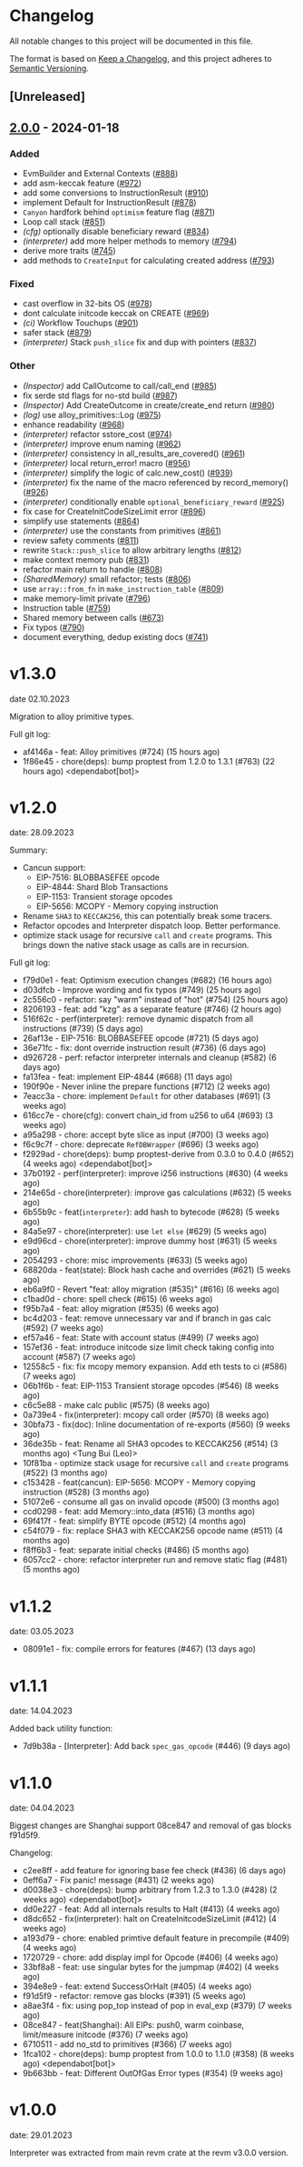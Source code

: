 # Changelog
All notable changes to this project will be documented in this file.

The format is based on [Keep a Changelog](https://keepachangelog.com/en/1.0.0/),
and this project adheres to [Semantic Versioning](https://semver.org/spec/v2.0.0.html).

## [Unreleased]

## [2.0.0](https://github.com/CeciliaZ030/revm/compare/revm-interpreter-v1.3.0...revm-interpreter-v2.0.0) - 2024-01-18

### Added
- EvmBuilder and External Contexts ([#888](https://github.com/CeciliaZ030/revm/pull/888))
- add asm-keccak feature ([#972](https://github.com/CeciliaZ030/revm/pull/972))
- add some conversions to InstructionResult ([#910](https://github.com/CeciliaZ030/revm/pull/910))
- implement Default for InstructionResult ([#878](https://github.com/CeciliaZ030/revm/pull/878))
- `Canyon` hardfork behind `optimism` feature flag ([#871](https://github.com/CeciliaZ030/revm/pull/871))
- Loop call stack ([#851](https://github.com/CeciliaZ030/revm/pull/851))
- *(cfg)* optionally disable beneficiary reward ([#834](https://github.com/CeciliaZ030/revm/pull/834))
- *(interpreter)* add more helper methods to memory ([#794](https://github.com/CeciliaZ030/revm/pull/794))
- derive more traits ([#745](https://github.com/CeciliaZ030/revm/pull/745))
- add methods to `CreateInput` for calculating created address ([#793](https://github.com/CeciliaZ030/revm/pull/793))

### Fixed
- cast overflow in 32-bits OS ([#978](https://github.com/CeciliaZ030/revm/pull/978))
- dont calculate initcode keccak on CREATE ([#969](https://github.com/CeciliaZ030/revm/pull/969))
- *(ci)* Workflow Touchups ([#901](https://github.com/CeciliaZ030/revm/pull/901))
- safer stack ([#879](https://github.com/CeciliaZ030/revm/pull/879))
- *(interpreter)* Stack `push_slice` fix and dup with pointers ([#837](https://github.com/CeciliaZ030/revm/pull/837))

### Other
- *(Inspector)* add CallOutcome to call/call_end ([#985](https://github.com/CeciliaZ030/revm/pull/985))
- fix serde std flags for no-std build ([#987](https://github.com/CeciliaZ030/revm/pull/987))
- *(Inspector)* Add CreateOutcome in create/create_end return ([#980](https://github.com/CeciliaZ030/revm/pull/980))
- *(log)* use alloy_primitives::Log ([#975](https://github.com/CeciliaZ030/revm/pull/975))
- enhance readability ([#968](https://github.com/CeciliaZ030/revm/pull/968))
- *(interpreter)* refactor sstore_cost ([#974](https://github.com/CeciliaZ030/revm/pull/974))
- *(interpreter)* improve enum naming ([#962](https://github.com/CeciliaZ030/revm/pull/962))
- *(interpreter)* consistency in all_results_are_covered() ([#961](https://github.com/CeciliaZ030/revm/pull/961))
- *(interpreter)* local return_error! macro ([#956](https://github.com/CeciliaZ030/revm/pull/956))
- *(interpreter)* simplify the logic of calc.new_cost() ([#939](https://github.com/CeciliaZ030/revm/pull/939))
- *(interpreter)* fix the name of the macro referenced by record_memory() ([#926](https://github.com/CeciliaZ030/revm/pull/926))
- *(interpreter)* conditionally enable `optional_beneficiary_reward` ([#925](https://github.com/CeciliaZ030/revm/pull/925))
- fix case for CreateInitCodeSizeLimit error ([#896](https://github.com/CeciliaZ030/revm/pull/896))
- simplify use statements ([#864](https://github.com/CeciliaZ030/revm/pull/864))
- *(interpreter)* use the constants from primitives ([#861](https://github.com/CeciliaZ030/revm/pull/861))
- review safety comments ([#811](https://github.com/CeciliaZ030/revm/pull/811))
- rewrite `Stack::push_slice` to allow arbitrary lengths ([#812](https://github.com/CeciliaZ030/revm/pull/812))
- make context memory pub ([#831](https://github.com/CeciliaZ030/revm/pull/831))
- refactor main return to handle ([#808](https://github.com/CeciliaZ030/revm/pull/808))
- *(SharedMemory)* small refactor; tests ([#806](https://github.com/CeciliaZ030/revm/pull/806))
- use `array::from_fn` in `make_instruction_table` ([#809](https://github.com/CeciliaZ030/revm/pull/809))
- make memory-limit private ([#796](https://github.com/CeciliaZ030/revm/pull/796))
- Instruction table ([#759](https://github.com/CeciliaZ030/revm/pull/759))
- Shared memory between calls ([#673](https://github.com/CeciliaZ030/revm/pull/673))
- Fix typos ([#790](https://github.com/CeciliaZ030/revm/pull/790))
- document everything, dedup existing docs ([#741](https://github.com/CeciliaZ030/revm/pull/741))

# v1.3.0
date 02.10.2023

Migration to alloy primitive types.

Full git log:
* af4146a - feat: Alloy primitives (#724) (15 hours ago) <evalir>
* 1f86e45 - chore(deps): bump proptest from 1.2.0 to 1.3.1 (#763) (22 hours ago) <dependabot[bot]>

# v1.2.0
date: 28.09.2023

Summary:
* Cancun support:
  * EIP-7516: BLOBBASEFEE opcode
  * EIP-4844: Shard Blob Transactions
  * EIP-1153: Transient storage opcodes
  * EIP-5656: MCOPY - Memory copying instruction
* Rename `SHA3` to `KECCAK256`, this can potentially break some tracers.
* Refactor opcodes and Interpreter dispatch loop. Better performance.
* optimize stack usage for recursive `call` and `create` programs.
    This brings down the native stack usage as calls are in recursion.

Full git log:
* f79d0e1 - feat: Optimism execution changes (#682) (16 hours ago) <clabby>
* d03dfcb - Improve wording and fix typos (#749) (25 hours ago) <Paul Razvan Berg>
* 2c556c0 - refactor: say "warm" instead of "hot" (#754) (25 hours ago) <Paul Razvan Berg>
* 8206193 - feat: add "kzg" as a separate feature (#746) (2 hours ago) <DaniPopes>
* 516f62c - perf(interpreter): remove dynamic dispatch from all instructions (#739) (5 days ago) <DaniPopes>
* 26af13e - EIP-7516: BLOBBASEFEE opcode (#721) (5 days ago) <rakita>
* 36e71fc - fix: dont override instruction result (#736) (6 days ago) <rakita>
* d926728 - perf: refactor interpreter internals and cleanup (#582) (6 days ago) <DaniPopes>
* fa13fea - feat: implement EIP-4844 (#668) (11 days ago) <DaniPopes>
* 190f90e - Never inline the prepare functions (#712) (2 weeks ago) <Valentin Mihov>
* 7eacc3a - chore: implement `Default` for other databases (#691) (3 weeks ago) <DaniPopes>
* 616cc7e - chore(cfg): convert chain_id from u256 to u64 (#693) (3 weeks ago) <Lorenzo Feroleto>
* a95a298 - chore: accept byte slice as input (#700) (3 weeks ago) <Matthias Seitz>
* f6c9c7f - chore: deprecate `RefDBWrapper` (#696) (3 weeks ago) <DaniPopes>
* f2929ad - chore(deps): bump proptest-derive from 0.3.0 to 0.4.0 (#652) (4 weeks ago) <dependabot[bot]>
* 37b0192 - perf(interpreter): improve i256 instructions (#630) (4 weeks ago) <DaniPopes>
* 214e65d - chore(interpreter): improve gas calculations (#632) (5 weeks ago) <DaniPopes>
* 6b55b9c - feat(`interpreter`): add hash to bytecode (#628) (5 weeks ago) <evalir>
* 84a5e97 - chore(interpreter): use `let else` (#629) (5 weeks ago) <DaniPopes>
* e9d96cd - chore(interpreter): improve dummy host (#631) (5 weeks ago) <DaniPopes>
* 2054293 - chore: misc improvements (#633) (5 weeks ago) <DaniPopes>
* 68820da - feat(state): Block hash cache and overrides (#621) (5 weeks ago) <rakita>
* eb6a9f0 - Revert "feat: alloy migration (#535)" (#616) (6 weeks ago) <rakita>
* c1bad0d - chore: spell check (#615) (6 weeks ago) <Roman Krasiuk>
* f95b7a4 - feat: alloy migration (#535) (6 weeks ago) <DaniPopes>
* bc4d203 - feat: remove unnecessary var and if branch in gas calc (#592) (7 weeks ago) <bemevolent>
* ef57a46 - feat: State with account status (#499) (7 weeks ago) <rakita>
* 157ef36 - feat: introduce initcode size limit check taking config into account (#587) (7 weeks ago) <evalir>
* 12558c5 - fix: fix mcopy memory expansion. Add eth tests to ci (#586) (7 weeks ago) <rakita>
* 06b1f6b - feat: EIP-1153 Transient storage opcodes (#546) (8 weeks ago) <Mark Tyneway>
* c6c5e88 - make calc public  (#575) (8 weeks ago) <BrazilRaw>
* 0a739e4 - fix(interpreter): mcopy call order (#570) (8 weeks ago) <DaniPopes>
* 30bfa73 - fix(doc): Inline documentation of re-exports (#560) (9 weeks ago) <Yiannis Marangos>
* 36de35b - feat: Rename all SHA3 opcodes to KECCAK256 (#514) (3 months ago) <Tung Bui (Leo)>
* 10f81ba - optimize stack usage for recursive `call` and `create` programs (#522) (3 months ago) <Valentin Mihov>
* c153428 - feat(cancun): EIP-5656: MCOPY - Memory copying instruction (#528) (3 months ago) <Waylon Jepsen>
* 51072e6 - consume all gas on invalid opcode (#500) (3 months ago) <teddav>
* ccd0298 - feat: add Memory::into_data (#516) (3 months ago) <Matthias Seitz>
* 69f417f - feat: simplify BYTE opcode (#512) (4 months ago) <teddav>
* c54f079 - fix: replace SHA3 with KECCAK256 opcode name (#511) (4 months ago) <Matthias Seitz>
* f8ff6b3 - feat: separate initial checks (#486) (5 months ago) <rakita>
* 6057cc2 - chore: refactor interpreter run and remove static flag (#481) (5 months ago) <rakita>


# v1.1.2
date: 03.05.2023

* 08091e1 - fix: compile errors for features (#467) (13 days ago) <rakita>

# v1.1.1
date: 14.04.2023

Added back utility function:
* 7d9b38a - [Interpreter]: Add back `spec_gas_opcode` (#446) (9 days ago) <Enrique Ortiz>

# v1.1.0
date: 04.04.2023

Biggest changes are Shanghai support 08ce847 and removal of gas blocks f91d5f9.

Changelog:
* c2ee8ff - add feature for ignoring base fee check (#436) (6 days ago) <Dan Cline>
* 0eff6a7 - Fix panic! message (#431) (2 weeks ago) <David Kulman>
* d0038e3 - chore(deps): bump arbitrary from 1.2.3 to 1.3.0 (#428) (2 weeks ago) <dependabot[bot]>
* dd0e227 - feat: Add all internals results to Halt (#413) (4 weeks ago) <rakita>
* d8dc652 - fix(interpreter): halt on CreateInitcodeSizeLimit (#412) (4 weeks ago) <Roman Krasiuk>
* a193d79 - chore: enabled primtive default feature in precompile (#409) (4 weeks ago) <Matthias Seitz>
* 1720729 - chore: add display impl for Opcode (#406) (4 weeks ago) <Matthias Seitz>
* 33bf8a8 - feat: use singular bytes for the jumpmap (#402) (4 weeks ago) <Bjerg>
* 394e8e9 - feat: extend SuccessOrHalt (#405) (4 weeks ago) <Matthias Seitz>
* f91d5f9 - refactor: remove gas blocks (#391) (5 weeks ago) <Bjerg>
* a8ae3f4 - fix: using pop_top instead of pop in eval_exp (#379) (7 weeks ago) <flyq>
* 08ce847 - feat(Shanghai): All EIPs: push0, warm coinbase, limit/measure initcode (#376) (7 weeks ago) <rakita>
* 6710511 - add no_std to primitives (#366) (7 weeks ago) <rakita>
* 1fca102 - chore(deps): bump proptest from 1.0.0 to 1.1.0 (#358) (8 weeks ago) <dependabot[bot]>
* 9b663bb - feat: Different OutOfGas Error types (#354) (9 weeks ago) <Chirag Baghasingh>

# v1.0.0
date: 29.01.2023

Interpreter was extracted from main revm crate at the revm v3.0.0 version.